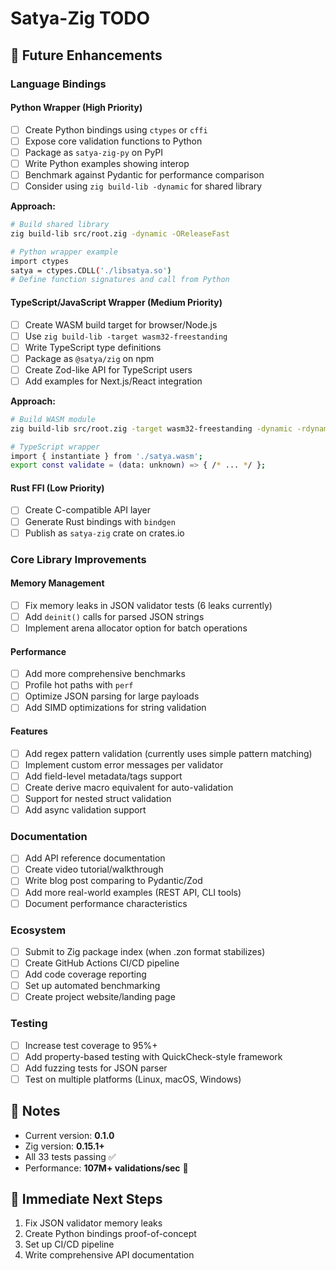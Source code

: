 # Satya-Zig TODO

## 🚀 Future Enhancements

### Language Bindings

#### Python Wrapper (High Priority)
- [ ] Create Python bindings using `ctypes` or `cffi`
- [ ] Expose core validation functions to Python
- [ ] Package as `satya-zig-py` on PyPI
- [ ] Write Python examples showing interop
- [ ] Benchmark against Pydantic for performance comparison
- [ ] Consider using `zig build-lib -dynamic` for shared library

**Approach:**
```bash
# Build shared library
zig build-lib src/root.zig -dynamic -OReleaseFast

# Python wrapper example
import ctypes
satya = ctypes.CDLL('./libsatya.so')
# Define function signatures and call from Python
```

#### TypeScript/JavaScript Wrapper (Medium Priority)
- [ ] Create WASM build target for browser/Node.js
- [ ] Use `zig build-lib -target wasm32-freestanding`
- [ ] Write TypeScript type definitions
- [ ] Package as `@satya/zig` on npm
- [ ] Create Zod-like API for TypeScript users
- [ ] Add examples for Next.js/React integration

**Approach:**
```bash
# Build WASM module
zig build-lib src/root.zig -target wasm32-freestanding -dynamic -rdynamic

# TypeScript wrapper
import { instantiate } from './satya.wasm';
export const validate = (data: unknown) => { /* ... */ };
```

#### Rust FFI (Low Priority)
- [ ] Create C-compatible API layer
- [ ] Generate Rust bindings with `bindgen`
- [ ] Publish as `satya-zig` crate on crates.io

### Core Library Improvements

#### Memory Management
- [ ] Fix memory leaks in JSON validator tests (6 leaks currently)
- [ ] Add `deinit()` calls for parsed JSON strings
- [ ] Implement arena allocator option for batch operations

#### Performance
- [ ] Add more comprehensive benchmarks
- [ ] Profile hot paths with `perf`
- [ ] Optimize JSON parsing for large payloads
- [ ] Add SIMD optimizations for string validation

#### Features
- [ ] Add regex pattern validation (currently uses simple pattern matching)
- [ ] Implement custom error messages per validator
- [ ] Add field-level metadata/tags support
- [ ] Create derive macro equivalent for auto-validation
- [ ] Support for nested struct validation
- [ ] Add async validation support

### Documentation
- [ ] Add API reference documentation
- [ ] Create video tutorial/walkthrough
- [ ] Write blog post comparing to Pydantic/Zod
- [ ] Add more real-world examples (REST API, CLI tools)
- [ ] Document performance characteristics

### Ecosystem
- [ ] Submit to Zig package index (when .zon format stabilizes)
- [ ] Create GitHub Actions CI/CD pipeline
- [ ] Add code coverage reporting
- [ ] Set up automated benchmarking
- [ ] Create project website/landing page

### Testing
- [ ] Increase test coverage to 95%+
- [ ] Add property-based testing with QuickCheck-style framework
- [ ] Add fuzzing tests for JSON parser
- [ ] Test on multiple platforms (Linux, macOS, Windows)

## 📝 Notes

- Current version: **0.1.0**
- Zig version: **0.15.1+**
- All 33 tests passing ✅
- Performance: **107M+ validations/sec** 🚀

## 🎯 Immediate Next Steps

1. Fix JSON validator memory leaks
2. Create Python bindings proof-of-concept
3. Set up CI/CD pipeline
4. Write comprehensive API documentation

